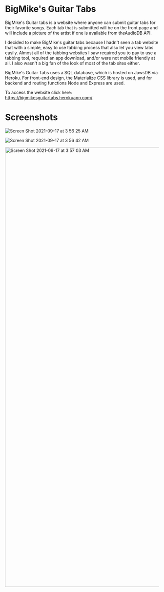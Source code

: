 # BigMike's Guitar Tabs

BigMike's Guitar tabs is a website where anyone can submit guitar tabs for their favorite songs. Each tab that is submitted will be on the front page and will include a picture of the artist if one is available from theAudioDB API. 

I decided to make BigMike's guitar tabs because I hadn't seen a tab website that with a simple, easy to use tabbing process that also let you view tabs easily. Almost all of the tabbing websites I saw required you to pay to use a tabbing tool, required an app download, and/or were not mobile friendly at all. I also wasn't a big fan of the look of most of the tab sites either. 

BigMike's Guitar Tabs uses a SQL database, which is hosted on JawsDB via Heroku. For front-end design, the Materialize CSS library is used, and for backend and routing functions Node and Express are used. 

To access the website click here: https://bigmikesguitartabs.herokuapp.com/

# Screenshots

![Screen Shot 2021-09-17 at 3 56 25 AM](https://user-images.githubusercontent.com/82760568/133776385-8518080c-3395-4ade-8a9e-4cf7b5d362c8.png)

![Screen Shot 2021-09-17 at 3 56 42 AM](https://user-images.githubusercontent.com/82760568/133776432-4b8293a0-99cc-46c0-a8b5-97e7342e8b3f.png)

<img width="1440" alt="Screen Shot 2021-09-17 at 3 57 03 AM" src="https://user-images.githubusercontent.com/82760568/133772339-70956343-4956-4437-a7e8-f4d560ea2374.png">
